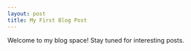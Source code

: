 ```yaml
---
layout: post
title: My First Blog Post
---
```

Welcome to my blog space! Stay tuned for interesting posts.
